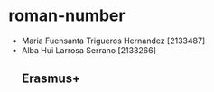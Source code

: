 # roman-number
- Maria Fuensanta Trigueros Hernandez [2133487]
- Alba Hui Larrosa Serrano [2133266]
  ## Erasmus+
